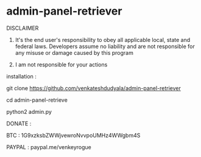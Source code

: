 # admin-panel-retriever
DISCLAIMER

1. It's the end user's responsibility to obey all applicable local, state and federal laws. 
Developers assume no liability and are not responsible for any misuse or damage caused by this program

2. I am not responsible for your actions

installation :

git clone https://github.com/venkateshdudyala/admin-panel-retriever

cd admin-panel-retrieve

python2 admin.py

DONATE :

   BTC : 1G9xzksbZWWjvewroNvvpoUMHz4WWgbm4S

PAYPAL : paypal.me/venkeyrogue
